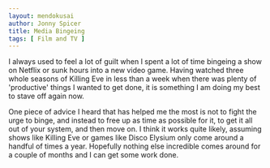 ```yaml
---
layout: mendokusai
author: Jonny Spicer
title: Media Bingeing
tags: [ Film and TV ]
---
```

I always used to feel a lot of guilt when I spent a lot of time bingeing a show on Netflix or sunk hours into a new video game. Having watched three whole seasons of Killing Eve
in less than a week when there was plenty of 'productive' things I wanted to get done, it is something I am doing my best to stave off again now.

One piece of advice I heard that has helped me the most is not to fight the urge to binge, and instead to free up as time as possible for it, to get it all out of your system,
and then move on. I think it works quite likely, assuming shows like Killing Eve or games like Disco Elysium only come around a handful of times a year. Hopefully nothing else
incredible comes around for a couple of months and I can get some work done.
